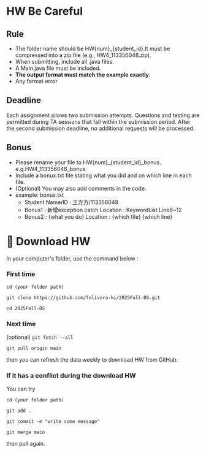 # HW Be Careful

## Rule
- The folder name should be HW{num}_{student_id}.It must be compressed into a zip file (e.g., HW4_113356048.zip).
- When submitting, include all .java files.
- A Main.java file must be included.
- **The output format must match the example exactly**.
- Any format error 

## Deadline
Each assignment allows two submission attempts. Questions and testing are permitted during TA sessions that fall within the submission period. After the second submission deadline, no additional requests will be processed.


## Bonus
- Please rename your file to HW{num}_{student_id}_bonus. e.g.HW4_113356048_bonus
- Include a bonux.txt file stating what you did and on which line in each file.
- (Optional) You may also add comments in the code.
- example: bonus.txt
  - Student Name/ID : 王方方/113356048
  - Bonus1 : 新增exception catch
    Location : KeywordList Line8~12
  - Bonus2 : {what you do}
    Location : {which file} {which line}

# :file_folder: Download HW #

In your computer's folder, use the command below :

### First time

`cd (your folder path)`

`git clone https://github.com/folivora-hi/2025Fall-DS.git`

`cd 2025Fall-DS`

### Next time

(optional) `git fetch --all`

`git pull origin main`

then you can refresh the data weekly to download HW from GitHub.

### If it has a conflict during the download HW

You can try

`cd (your folder path)`

`git add .`

`git commit -m "write some message"`

`git merge main`

then pull again.
